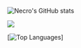 ![Necro's GitHub stats](https://github-readme-stats.vercel.app/api?username=ItzNecro&show_icons=true&theme=tokyonight)



![](https://github.com/ItzNecro/github-stats/blob/master/generated/languages.svg)


[![Top Languages](https://github-readme-stats.vercel.app/api/top-langs/?username=ItzNecro&layout=compact&theme=tokyonight)]

 
